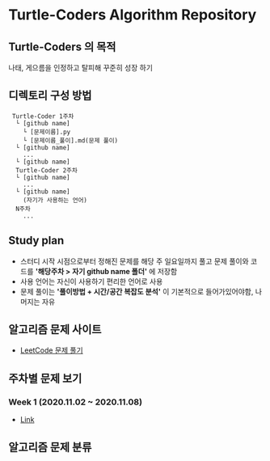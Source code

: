 # Turtle-Coders Algorithm Repository

## Turtle-Coders 의 목적
나태, 게으름을 인정하고 탈피해 꾸준히 성장 하기

## 디렉토리 구성 방법
```
 Turtle-Coder 1주차
  └ [github name]
    └ [문제이름].py
    └ [문제이름_풀이].md(문제 풀이)
  └ [github name]
    ...
  └ [github name]
  Turtle-Coder 2주차
  └ [github name]
    ...
  └ [github name]
    (자기가 사용하는 언어)
  N주차
    ...
```

## Study plan
* 스터디 시작 시점으로부터 정해진 문제를 해당 주 일요일까지 풀고 문제 풀이와 코드를 __'해당주차 > 자기 github name 폴더'__ 에 저장함
* 사용 언어는 자신이 사용하기 편리한 언어로 사용
* 문제 풀이는 __'풀이방법 + 시간/공간 복잡도 분석'__ 이 기본적으로 들어가있어야함, 나머지는 자유

## 알고리즘 문제 사이트
* [LeetCode 문제 풀기](https://leetcode.com/)

## 주차별 문제 보기
### Week 1 (2020.11.02 ~ 2020.11.08)
- [Link](https://github.com/Turtle-Coders/Algorithm/tree/main/Weekly/Week%201)

## 알고리즘 문제 분류



